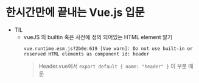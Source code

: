 # 한시간만에 끝내는 Vue.js 입문

* TIL
  * vueJS 의 builtin 혹은 사전에 정의 되어있는 HTML element 알기
    ```
    vue.runtime.esm.js?2b0e:619 [Vue warn]: Do not use built-in or reserved HTML elements as component id: header
    ```
    > Header.vue에서 ```export default { name: "header" }``` 이 부분 때문

  